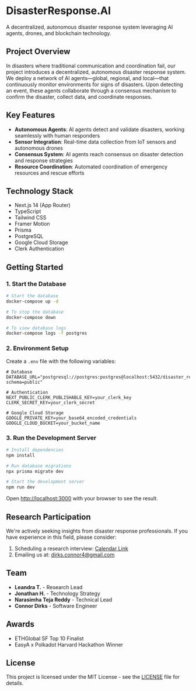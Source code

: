 # DisasterResponse.AI

A decentralized, autonomous disaster response system leveraging AI agents, drones, and blockchain technology.

## Project Overview

In disasters where traditional communication and coordination fail, our project introduces a decentralized, autonomous disaster response system. We deploy a network of AI agents—global, regional, and local—that continuously monitor environments for signs of disasters. Upon detecting an event, these agents collaborate through a consensus mechanism to confirm the disaster, collect data, and coordinate responses.

## Key Features

- **Autonomous Agents**: AI agents detect and validate disasters, working seamlessly with human responders
- **Sensor Integration**: Real-time data collection from IoT sensors and autonomous drones
- **Consensus System**: AI agents reach consensus on disaster detection and response strategies
- **Resource Coordination**: Automated coordination of emergency resources and rescue efforts

## Technology Stack

- Next.js 14 (App Router)
- TypeScript
- Tailwind CSS
- Framer Motion
- Prisma
- PostgreSQL
- Google Cloud Storage
- Clerk Authentication

## Getting Started

### 1. Start the Database

```bash
# Start the database
docker-compose up -d

# To stop the database
docker-compose down

# To view database logs
docker-compose logs -f postgres
```

### 2. Environment Setup

Create a `.env` file with the following variables:

```env
# Database
DATABASE_URL="postgresql://postgres:postgres@localhost:5432/disaster_response_db?schema=public"

# Authentication
NEXT_PUBLIC_CLERK_PUBLISHABLE_KEY=your_clerk_key
CLERK_SECRET_KEY=your_clerk_secret

# Google Cloud Storage
GOOGLE_PRIVATE_KEY=your_base64_encoded_credentials
GOOGLE_CLOUD_BUCKET=your_bucket_name
```

### 3. Run the Development Server

```bash
# Install dependencies
npm install

# Run database migrations
npx prisma migrate dev

# Start the development server
npm run dev
```

Open [http://localhost:3000](http://localhost:3000) with your browser to see the result.

## Research Participation

We're actively seeking insights from disaster response professionals. If you have experience in this field, please consider:

1. Scheduling a research interview: [Calendar Link](https://calendly.com/cdirks4/new-meeting)
2. Emailing us at: dirks.connor4@gmail.com

## Team

- **Leandra T.** - Research Lead
- **Jonathan H.** - Technology Strategy
- **Narasimha Teja Reddy** - Technical Lead
- **Connor Dirks** - Software Engineer

## Awards

- ETHGlobal SF Top 10 Finalist
- EasyA x Polkadot Harvard Hackathon Winner

## License

This project is licensed under the MIT License - see the [LICENSE](LICENSE) file for details.
